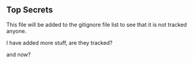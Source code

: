 ## Top Secrets
This file will be added to the gitignore file list to see that it is not tracked anyone.

I have added more stuff, are they tracked?

and now?


